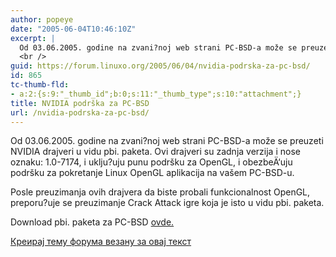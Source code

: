 ```yaml
---
author: popeye
date: "2005-06-04T10:46:10Z"
excerpt: |
  Od 03.06.2005. godine na zvani?noj web strani PC-BSD-a može se preuzeti NVIDIA drajveri u vidu pbi. paketa. Ovi drajveri su zadnja verzija i nose oznaku: 1.0-7174, i uklju?uju punu podršku za OpenGL, i obezbeÄ‘uju podršku za pokretanje Linux OpenGL aplikacija na vašem PC-BSD-u.<br />
  <br />
guid: https://forum.linuxo.org/2005/06/04/nvidia-podrska-za-pc-bsd/
id: 865
tc-thumb-fld:
- a:2:{s:9:"_thumb_id";b:0;s:11:"_thumb_type";s:10:"attachment";}
title: NVIDIA podrška za PC-BSD
url: /nvidia-podrska-za-pc-bsd/
---
```

Od 03.06.2005. godine na zvani?noj web strani PC-BSD-a može se preuzeti NVIDIA drajveri u vidu pbi. paketa. Ovi drajveri su zadnja verzija i nose oznaku: 1.0-7174, i uklju?uju punu podršku za OpenGL, i obezbeÄ‘uju podršku za pokretanje Linux OpenGL aplikacija na vašem PC-BSD-u.

<!--break-->Posle preuzimanja ovih drajvera da biste probali funkcionalnost OpenGL, preporu?uje se preuzimanje Crack Attack igre koja je isto u vidu pbi. paketa.

Download pbi. paketa za PC-BSD [ovde.](http://www.pcbsd.com/packages.php?group=all) 

[Креирај тему форума везану за овај текст](https://linuxo.org/nova-tema-na-forumu/?se_pid=865)